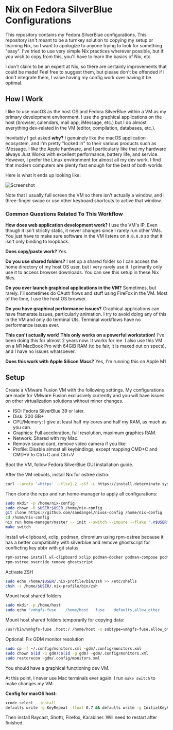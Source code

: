 # Nix on Fedora SilverBlue Configurations

This repository contains my Fedora SilverBlue configurations. This repository
isn't meant to be a turnkey solution to copying my setup or learning Nix,
so I want to apologize to anyone trying to look for something "easy". I've
tried to use very simple Nix practices wherever possible, but if you wish
to copy from this, you'll have to learn the basics of Nix, etc.

I don't claim to be an expert at Nix, so there are certainly
improvements that could be made! Feel free to suggest them, but please don't
be offended if I don't integrate them, I value having my config work over
having it be optimal.

## How I Work

I like to use macOS as the host OS and Fedora SilverBlue within a VM as my primary
development environment. I use the graphical applications on the host
(browser, calendars, mail app, iMessage, etc.) but I do almost everything
dev-related in the VM (editor, compilation, databases, etc.).

Inevitably I get asked **why?** I genuinely like the macOS application
ecosystem, and I'm pretty "locked in" to their various products such as
iMessage. I like the Apple hardware, and I particularly like that my hardware
always Just Works with excellent performance, battery life, and service.
However, I prefer the Linux environment for almost all my dev work. I find
that modern computers are plenty fast enough for the best of both worlds.

Here is what it ends up looking like:

![Screenshot](https://raw.githubusercontent.com/mitchellh/nixos-config/main/.github/images/screenshot.png)

Note that I usually full screen the VM so there isn't actually a window,
and I three-finger swipe or use other keyboard shortcuts to active that
window.

### Common Questions Related To This Workflow

**How does web application development work?** I use the VM's IP. Even
though it isn't strictly static, it never changes since I rarely run
other VMs. You just have to make sure software in the VM listens
on `0.0.0.0` so that it isn't only binding to loopback.

**Does copy/paste work?** Yes.

**Do you use shared folders?** I set up a shared folder so I can access
the home directory of my host OS user, but I very rarely use it. I primarily
only use it to access browser downloads. You can see this setup in these
Nix files.

**Do you ever launch graphical applications in the VM?** Sometimes, but rarely.
I'll sometimes do OAuth flows and stuff using FireFox in the VM. Most of the
time, I use the host OS browser.

**Do you have graphical performance issues?** Graphical applications can
have framerate issues, particularly animation. I try to avoid doing any of
this in the VM and only do terminal UIs. Terminal workflows have no performance
issues ever.

**This can't actually work! This only works on a powerful workstation!**
I've been doing this for almost  2 years now. It works for me.
I also use this VM on a M1 MacBook Pro with 64GiB RAM (to be fair, it is maxed out on specs),
and I have no issues whatsoever.

**Does this work with Apple Silicon Macs?** Yes, I'm running this on Apple M1

## Setup

Create a VMware Fusion VM with the following settings. My configurations
are made for VMware Fusion exclusively currently and you will have issues
on other virtualization solutions without minor changes.

  * ISO: Fedora SilverBlue 39 or later.
  * Disk: 300 GB+
  * CPU/Memory: I give at least half my cores and half my RAM, as much as you can.
  * Graphics: Full acceleration, full resolution, maximum graphics RAM.
  * Network: Shared with my Mac.
  * Remove sound card, remove video camera if you like
  * Profile: Disable almost all keybindings, except mapping CMD+C and CMD+V to Ctrl+C and Ctrl+V

Boot the VM, follow Fedora SilverBlue GUI installation guide.

After the VM reboots, install Nix for ostree distro:

```zsh
curl --proto '=https' --tlsv1.2 -sSf -L https://install.determinate.systems/nix | sh -s -- install ostree
```

Then clone the repo and run home-manager to apply all configurations:

```zsh
sudo mkdir -p /home/nix-config
sudo chown -R $USER:$USER /home/nix-config
git clone https://github.com/sandangel/nixos-config /home/nix-config
cd /home/nix-config
nix run home-manager/master -- init --switch --impure --flake ".#$USER"
make switch
```

Install wl-clipboard, xclip, podman, chromium using rpm-ostree because it has a better compatibility with silverblue and remove ghostscript for conflicting key abbr with git status

```zsh
rpm-ostree install wl-clipboard xclip podman-docker podman-compose podman-plugins chromium
rpm-ostree override remove ghostscript
```

Activate ZSH

```zsh
sudo echo /home/$USER/.nix-profile/bin/zsh >> /etc/shells
chsh -s /home/$USER/.nix-profile/bin/zsh
```

Mount host shared folders

```zsh
sudo mkdir -p /home/host
sudo echo "vmhgfs-fuse    /home/host   fuse    defaults,allow_other    0    0" >> /etc/fstab
```

Mount host shared folders temporarily for copying data:

```zsh
/usr/bin/vmhgfs-fuse .host:/ /home/host -o subtype=vmhgfs-fuse,allow_other
```

Optional: Fix GDM monitor resolution

```zsh
sudo cp -f ~/.config/monitors.xml ~gdm/.config/monitors.xml
sudo chown $(id -u gdm):$(id -g gdm) ~gdm/.config/monitors.xml
sudo restorecon ~gdm/.config/monitors.xml
```

You should have a graphical functioning dev VM.

At this point, I never use Mac terminals ever again. I run `make switch` to make changes my VM.

**Config for macOS host:**

```sh
xcode-select --install
defaults write -g KeyRepeat -float 0.7 && defaults write -g InitialKeyRepeat -int 10
```

Then install Raycast, Shottr, Firefox, Karabiner. Will need to restart after finished.
